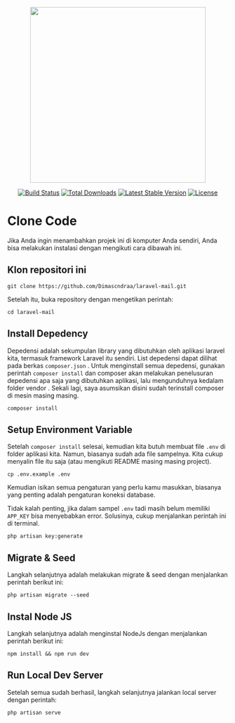 <p align="center"><a href="https://laravel.com" target="_blank"><img src="https://raw.githubusercontent.com/laravel/art/master/logo-lockup/5%20SVG/2%20CMYK/1%20Full%20Color/laravel-logolockup-cmyk-red.svg" width="400"></a></p>

<p align="center">
<a href="https://travis-ci.org/laravel/framework"><img src="https://travis-ci.org/laravel/framework.svg" alt="Build Status"></a>
<a href="https://packagist.org/packages/laravel/framework"><img src="https://img.shields.io/packagist/dt/laravel/framework" alt="Total Downloads"></a>
<a href="https://packagist.org/packages/laravel/framework"><img src="https://img.shields.io/packagist/v/laravel/framework" alt="Latest Stable Version"></a>
<a href="https://packagist.org/packages/laravel/framework"><img src="https://img.shields.io/packagist/l/laravel/framework" alt="License"></a>
</p>

# Clone Code

Jika Anda ingin menambahkan projek ini di komputer Anda sendiri, Anda bisa melakukan instalasi dengan mengikuti cara dibawah ini.

## Klon repositori ini

```
git clone https://github.com/Dimascndraa/laravel-mail.git
```

Setelah itu, buka repository dengan mengetikan perintah:

```
cd laravel-mail
```

## Install Depedency

Depedensi adalah sekumpulan library yang dibutuhkan oleh aplikasi laravel kita, termasuk framework Laravel itu sendiri. List depedensi dapat dilihat pada berkas `composer.json` . Untuk menginstall semua depedensi, gunakan perintah `composer install` dan composer akan melakukan penelusuran depedensi apa saja yang dibutuhkan aplikasi, lalu mengunduhnya kedalam folder vendor . Sekali lagi, saya asumsikan disini sudah terinstall composer di mesin masing masing.

```
composer install
```

## Setup Environment Variable

Setelah `composer install` selesai, kemudian kita butuh membuat file `.env` di folder aplikasi kita. Namun, biasanya sudah ada file sampelnya. Kita cukup menyalin file itu saja (atau mengikuti README masing masing project).

```
cp .env.example .env
```

Kemudian isikan semua pengaturan yang perlu kamu masukkan, biasanya yang penting adalah pengaturan koneksi database.

Tidak kalah penting, jika dalam sampel `.env` tadi masih belum memiliki `APP_KEY` bisa menyebabkan error. Solusinya, cukup menjalankan perintah ini di terminal.

```
php artisan key:generate
```

## Migrate & Seed

Langkah selanjutnya adalah melakukan migrate & seed dengan menjalankan perintah berikut ini:

```
php artisan migrate --seed
```

## Instal Node JS

Langkah selanjutnya adalah menginstal NodeJs dengan menjalankan perintah berikut ini:

```
npm install && npm run dev
```


## Run Local Dev Server

Setelah semua sudah berhasil, langkah selanjutnya jalankan local server dengan perintah:

```
php artisan serve
```
